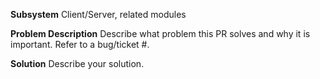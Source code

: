 **Subsystem**
Client/Server, related modules

**Problem Description**
Describe what problem this PR solves and why it is important. Refer to a bug/ticket #.

**Solution**
Describe your solution.

